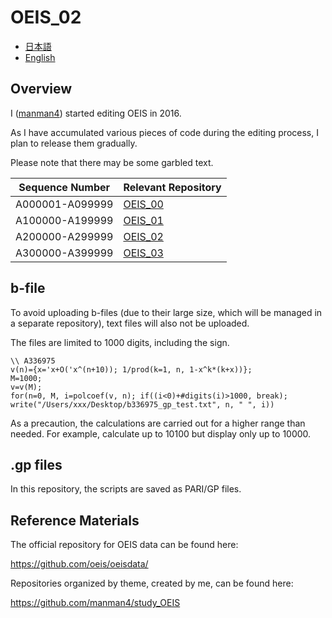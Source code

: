 # OEIS_02

- [日本語](README_ja.md)
- [English](README.md)

## Overview

I ([manman4](https://github.com/manman4)) started editing OEIS in 2016.

As I have accumulated various pieces of code during the editing process, I plan to release them gradually.

Please note that there may be some garbled text.

|  Sequence Number  |  Relevant Repository  |
| ---- | ---- |
|  A000001-A099999  |  [OEIS_00](https://github.com/manman4/OEIS_00)  |
|  A100000-A199999  |  [OEIS_01](https://github.com/manman4/OEIS_01)  |
|  A200000-A299999  |  [OEIS_02](https://github.com/manman4/OEIS_02)  |
|  A300000-A399999  |  [OEIS_03](https://github.com/manman4/OEIS_03)  |

## b-file

To avoid uploading b-files (due to their large size, which will be managed in a separate repository), text files will also not be uploaded.

The files are limited to 1000 digits, including the sign.

```PARI:
\\ A336975
v(n)={x='x+O('x^(n+10)); 1/prod(k=1, n, 1-x^k*(k+x))};
M=1000;
v=v(M);
for(n=0, M, i=polcoef(v, n); if((i<0)+#digits(i)>1000, break); write("/Users/xxx/Desktop/b336975_gp_test.txt", n, " ", i))
```

As a precaution, the calculations are carried out for a higher range than needed.
For example, calculate up to 10100 but display only up to 10000.

## .gp files

In this repository, the scripts are saved as PARI/GP files.

## Reference Materials

The official repository for OEIS data can be found here:

https://github.com/oeis/oeisdata/

Repositories organized by theme, created by me, can be found here:

https://github.com/manman4/study_OEIS

